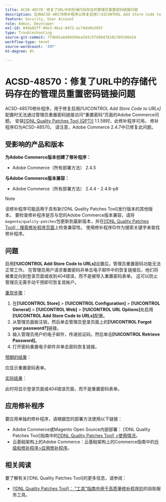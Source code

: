 ```yaml
---
title: ACSD-48570：修复了URL中的存储代码存在的管理员重置密码链接问题
description: 应用ACSD-48570修补程序以修复启用[!UICONTROL Add Store Code to URLs]配置时无法通过管理员重置密码链接访问重置密码页面的Adobe Commerce问题。
feature: Security, User Account
role: Admin, Developer
exl-id: 049a82ff-80e3-46a1-8472-ac74de0e365f
type: Troubleshooting
source-git-commit: 7fdb02a6d89d50ea593c5fd99d78101f89198424
workflow-type: tm+mt
source-wordcount: '397'
ht-degree: 0%

---
```


# ACSD-48570：修复了URL中的存储代码存在的管理员重置密码链接问题

ACSD-48570修补程序，用于修复启用&#x200B;*[!UICONTROL Add Store Code to URLs]*&#x200B;配置时无法通过管理员重置密码链接访问“重置密码”页面的Adobe Commerce问题。 安装[[!DNL Quality Patches Tool (QPT)]](/help/tools/quality-patches-tool/quality-patches-tool-to-self-serve-quality-patches.md) 1.1.58时，此修补程序可用。 修补程序ID为ACSD-48570。 请注意，Adobe Commerce 2.4.7中已修复此问题。

## 受影响的产品和版本

**为Adobe Commerce版本创建了修补程序：**

* Adobe Commerce（所有部署方法） 2.4.5

**与Adobe Commerce版本兼容：**

* Adobe Commerce（所有部署方法） 2.4.4 - 2.4.6-p8

>[!NOTE]
>
>该修补程序可能适用于具有新[!DNL Quality Patches Tool]发行版本的其他版本。 要检查修补程序是否与您的Adobe Commerce版本兼容，请将`magento/quality-patches`包更新到最新版本，并在[[!DNL Quality Patches Tool]：搜索修补程序页面](https://experienceleague.adobe.com/tools/commerce-quality-patches/index.html?lang=zh-Hans)上检查兼容性。 使用修补程序ID作为搜索关键字来查找修补程序。

## 问题

启用&#x200B;**[!UICONTROL Add Store Code to URLs]**&#x200B;设置后，管理员重置密码功能无法正常工作。
在管理员用户请求重置密码并单击电子邮件中的恢复链接后，他们将被重定向到登录页面或收到404错误，而不是被带入重置密码表单。 这可以防止管理员无需手动干预即可恢复其帐户。

<u>重现步骤</u>：

1. 在&#x200B;**[!UICONTROL Store]** > **[!UICONTROL Configuration]** > **[!UICONTROL General]** > **[!UICONTROL Web]** > **[!UICONTROL URL Options]**&#x200B;处启用&#x200B;**[!UICONTROL Add Store Code to URLs]**&#x200B;配置。
1. 从管理员面板注销，然后单击管理员登录页面上的&#x200B;**[!UICONTROL Forgot your password?]**&#x200B;链接。
1. 输入管理员用户的电子邮件，传递验证码，然后单击&#x200B;**[!UICONTROL Retrieve Password]**。
1. 打开密码重置电子邮件并单击密码恢复链接。

<u>预期的结果</u>：

应显示重置密码表单。

<u>实际结果</u>：

此时将显示登录页面或404错误页面，而不是重置密码表单。

## 应用修补程序

要应用单独的修补程序，请根据您的部署方法使用以下链接：

* Adobe Commerce或Magento Open Source内部部署： [!DNL Quality Patches Tool]指南中的[[!DNL Quality Patches Tool] >使用情况](/help/tools/quality-patches-tool/usage.md)。
* 云基础架构上的Adobe Commerce：云基础架构上的Commerce指南中的[升级和修补程序>应用修补程序](https://experienceleague.adobe.com/docs/commerce-cloud-service/user-guide/develop/upgrade/apply-patches.html?lang=zh-Hans)。

## 相关阅读

要了解有关[!DNL Quality Patches Tool]的更多信息，请参阅：

* [[!DNL Quality Patches Tool]： “工具”指南中用于高质量修补程序的](/help/tools/quality-patches-tool/quality-patches-tool-to-self-serve-quality-patches.md)的自助服务工具。
